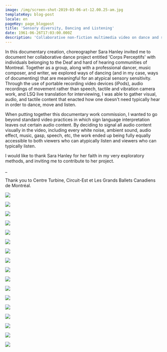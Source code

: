 ```yaml
---
image: /img/screen-shot-2019-03-06-at-12.00.25-am.jpg
templateKey: blog-post
locale: en
pageKey: page_blogpost
title: 'Sensory diversity, Dancing and Listening'
date: 1961-06-26T17:03:00.000Z
description: 'Collaborative non-fiction multimedia video on dance and sensory-diversity. '
---
```

In this documentary creation, choreographer Sara Hanley invited me to document her collaborative dance project entitled 'Corps Perceptifs' with individuals belonging to the Deaf and hard of hearing communities of Montreal. Together as a group, along with a professional dancer, music composer, and writer, we explored ways of dancing (and in my case, ways of documenting) that are meaningful for an atypical sensory sensitivity. Through the use of portable recording video devices (iPods), audio recordings of movement rather than speech, tactile and vibration camera work, and LSQ live translation for interviewing, I was able to gather visual, audio, and tactile content that enacted how one doesn't need typically hear in order to dance, move and listen. 

When putting together this documentary work commission, I wanted to go beyond standard video practices in which sign language interpretation leaves out certain audio content. By deciding to signal all audio content visually in the video, including every white noise, ambient sound, audio effect, music, gasp, speech, etc, the work ended up being fully equally  accessible to both viewers who can atypically listen and viewers who can typically listen.

I would like to thank Sara Hanley for her faith in my very exploratory methods, and inviting me to contribute to her project. 

_ 

Thank you to Centre Turbine, Circuit-Est et Les Grands Ballets Canadiens de Montréal.

![](/img/screen-shot-2020-06-25-at-7.40.05-pm.jpeg)

![](/img/screen-shot-2020-06-25-at-7.30.17-pm.jpeg)

![](/img/screen-shot-2020-06-25-at-6.41.28-pm.jpeg)

![](/img/screen-shot-2020-06-25-at-7.30.42-pm.jpeg)

![](/img/screen-shot-2020-06-25-at-7.34.10-pm.jpeg)

![](/img/screen-shot-2020-06-25-at-6.43.28-pm.jpeg)

![](/img/screen-shot-2020-06-25-at-6.47.21-pm.jpeg)

![](/img/screen-shot-2020-06-25-at-6.47.13-pm.jpeg)

![](/img/screen-shot-2020-06-25-at-7.27.48-pm.jpeg)

![](/img/screen-shot-2020-06-25-at-7.02.31-pm.jpeg)

![](/img/screen-shot-2020-06-25-at-6.47.45-pm.jpeg)

![](/img/screen-shot-2020-06-25-at-7.13.22-pm.jpeg)

![](/img/screen-shot-2020-06-25-at-7.16.45-pm.jpeg)

![](/img/screen-shot-2020-06-25-at-7.18.33-pm.jpeg)

![](/img/screen-shot-2020-06-25-at-7.27.14-pm.jpeg)

![](/img/screen-shot-2020-06-25-at-7.29.12-pm.jpeg)

![](/img/screen-shot-2020-06-25-at-7.28.35-pm.jpeg)
